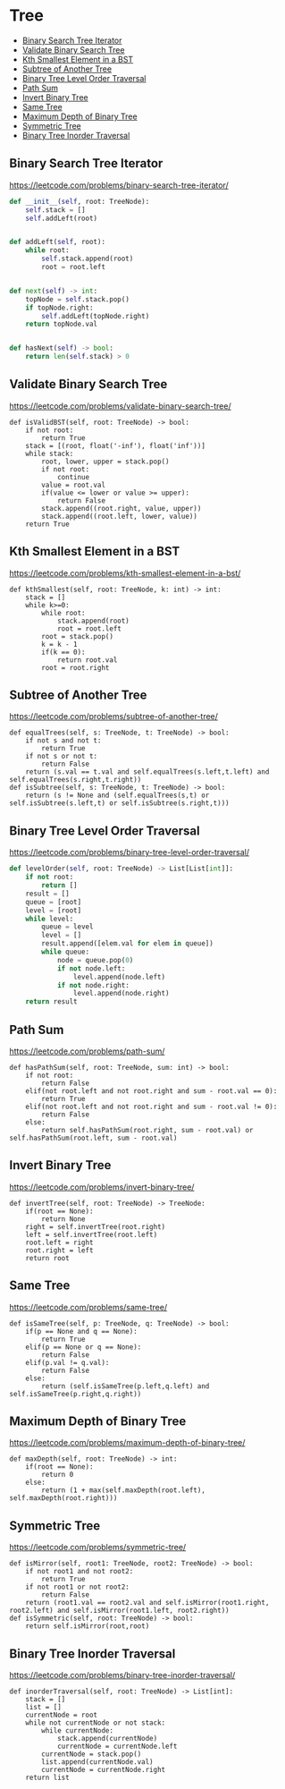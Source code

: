 # Tree

+ [Binary Search Tree Iterator](#binary-search-tree-iterator)
+ [Validate Binary Search Tree](#validate-binary-search-tree)
+ [Kth Smallest Element in a BST](#kth-smallest-element-in-a-bst)
+ [Subtree of Another Tree](#subtree-of-another-tree)
+ [Binary Tree Level Order Traversal](#binary-tree-level-order-traversal)
+ [Path Sum](#path-sum)
+ [Invert Binary Tree](#invert-binary-tree)
+ [Same Tree](#same-tree)
+ [Maximum Depth of Binary Tree](#maximum-depth-of-binary-tree)
+ [Symmetric Tree](#symmetric-tree)
+ [Binary Tree Inorder Traversal](#binary-tree-inorder-traversal)

## Binary Search Tree Iterator

https://leetcode.com/problems/binary-search-tree-iterator/

```python
def __init__(self, root: TreeNode):
    self.stack = []
    self.addLeft(root)


def addLeft(self, root):
    while root:
        self.stack.append(root)
        root = root.left


def next(self) -> int:
    topNode = self.stack.pop()
    if topNode.right:
        self.addLeft(topNode.right)
    return topNode.val


def hasNext(self) -> bool:
    return len(self.stack) > 0

```

## Validate Binary Search Tree

https://leetcode.com/problems/validate-binary-search-tree/

    def isValidBST(self, root: TreeNode) -> bool:
        if not root:
            return True
        stack = [(root, float('-inf'), float('inf'))]
        while stack:
            root, lower, upper = stack.pop()
            if not root:
                continue
            value = root.val
            if(value <= lower or value >= upper):
                return False
            stack.append((root.right, value, upper))
            stack.append((root.left, lower, value))
        return True

## Kth Smallest Element in a BST

https://leetcode.com/problems/kth-smallest-element-in-a-bst/

    def kthSmallest(self, root: TreeNode, k: int) -> int:
        stack = []
        while k>=0:
            while root:
                stack.append(root)
                root = root.left
            root = stack.pop()
            k = k - 1
            if(k == 0):
                return root.val
            root = root.right

## Subtree of Another Tree

https://leetcode.com/problems/subtree-of-another-tree/

    def equalTrees(self, s: TreeNode, t: TreeNode) -> bool:
        if not s and not t:
            return True
        if not s or not t:
            return False
        return (s.val == t.val and self.equalTrees(s.left,t.left) and self.equalTrees(s.right,t.right))
    def isSubtree(self, s: TreeNode, t: TreeNode) -> bool:
        return (s != None and (self.equalTrees(s,t) or self.isSubtree(s.left,t) or self.isSubtree(s.right,t)))

## Binary Tree Level Order Traversal

https://leetcode.com/problems/binary-tree-level-order-traversal/

```python
def levelOrder(self, root: TreeNode) -> List[List[int]]:
    if not root:
        return []
    result = []
    queue = [root]
    level = [root]
    while level:
        queue = level
        level = []
        result.append([elem.val for elem in queue])
        while queue:
            node = queue.pop(0)
            if not node.left:
                level.append(node.left)
            if not node.right:
                level.append(node.right)
    return result

```

## Path Sum

https://leetcode.com/problems/path-sum/

    def hasPathSum(self, root: TreeNode, sum: int) -> bool:
        if not root:
            return False
        elif(not root.left and not root.right and sum - root.val == 0):
            return True
        elif(not root.left and not root.right and sum - root.val != 0):
            return False
        else:
            return self.hasPathSum(root.right, sum - root.val) or self.hasPathSum(root.left, sum - root.val)

## Invert Binary Tree

https://leetcode.com/problems/invert-binary-tree/

    def invertTree(self, root: TreeNode) -> TreeNode:
        if(root == None):
            return None
        right = self.invertTree(root.right)
        left = self.invertTree(root.left)
        root.left = right
        root.right = left
        return root

## Same Tree

https://leetcode.com/problems/same-tree/

    def isSameTree(self, p: TreeNode, q: TreeNode) -> bool:
        if(p == None and q == None):
            return True
        elif(p == None or q == None):
            return False
        elif(p.val != q.val):
            return False
        else:
            return (self.isSameTree(p.left,q.left) and self.isSameTree(p.right,q.right))

## Maximum Depth of Binary Tree

https://leetcode.com/problems/maximum-depth-of-binary-tree/

    def maxDepth(self, root: TreeNode) -> int:
        if(root == None):
            return 0
        else:
            return (1 + max(self.maxDepth(root.left), self.maxDepth(root.right)))

## Symmetric Tree

https://leetcode.com/problems/symmetric-tree/

    def isMirror(self, root1: TreeNode, root2: TreeNode) -> bool:
        if not root1 and not root2:
            return True
        if not root1 or not root2:
            return False
        return (root1.val == root2.val and self.isMirror(root1.right, root2.left) and self.isMirror(root1.left, root2.right))
    def isSymmetric(self, root: TreeNode) -> bool:
        return self.isMirror(root,root)

## Binary Tree Inorder Traversal

https://leetcode.com/problems/binary-tree-inorder-traversal/

    def inorderTraversal(self, root: TreeNode) -> List[int]:
        stack = []
        list = []
        currentNode = root
        while not currentNode or not stack:
            while currentNode:
                stack.append(currentNode)
                currentNode = currentNode.left
            currentNode = stack.pop()
            list.append(currentNode.val)
            currentNode = currentNode.right
        return list
